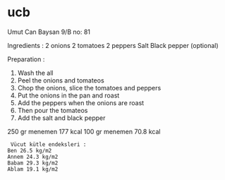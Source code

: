 # ucb
Umut Can Baysan 9/B  no: 81
 
Ingredients :
2 onions
2 tomatoes
2 peppers
Salt
Black pepper (optional)

Preparation :
1.  Wash the all 
2.  Peel the onions and tomateos
3.  Chop the onions, slice the tomatoes and peppers
4.  Put the onions in the pan and roast
5.  Add the peppers when the onions are roast
6.  Then pour the tomateos
7.  Add the salt and black pepper

250 gr menemen 177 kcal
100 gr menemen 70.8 kcal
~~~~~~~~~~~~~~~~<<<<<<<<>>>>>>>>~~~~~~~~~~~~~~~~~~~~~~
 Vücut kütle endeksleri :
Ben 26.5 kg/m2
Annem 24.3 kg/m2
Babam 29.3 kg/m2
Ablam 19.1 kg/m2
